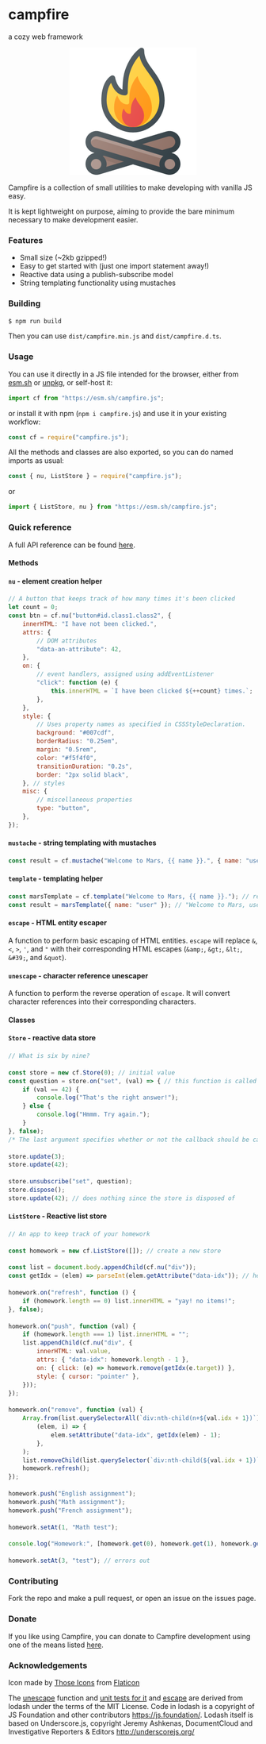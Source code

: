 # campfire

a cozy web framework

<p align='center'>
    <img src='campfire.png' alt='campfire logo' width=256 height=256>
</p>

Campfire is a collection of small utilities to make developing with vanilla JS easy.

It is kept lightweight on purpose, aiming to provide the bare minimum necessary to make development
easier.

### Features

- Small size (~2kb gzipped!)
- Easy to get started with (just one import statement away!)
- Reactive data using a publish-subscribe model
- String templating functionality using mustaches

### Building

```sh
$ npm run build
```

Then you can use `dist/campfire.min.js` and `dist/campfire.d.ts`.

### Usage

You can use it directly in a JS file intended for the browser, either from
[esm.sh](https://esm.sh/campfire.js) or
[unpkg](https://unpkg.com/campfire.js@latest/dist/campfire.esm.min.js), or
self-host it:

```js
import cf from "https://esm.sh/campfire.js";
```

or install it with npm (`npm i campfire.js`) and use it in your existing
workflow:

```js
const cf = require("campfire.js");
```

All the methods and classes are also exported, so you can do named imports as
usual:

```js
const { nu, ListStore } = require("campfire.js");
```

or

```js
import { ListStore, nu } from "https://esm.sh/campfire.js";
```

### Quick reference

A full API reference can be found [here](#).
<!-- TODO: Change this to TSDoc path -->

#### Methods

#### `nu` - element creation helper

```js
// A button that keeps track of how many times it's been clicked
let count = 0;
const btn = cf.nu("button#id.class1.class2", {
    innerHTML: "I have not been clicked.",
    attrs: {
        // DOM attributes
        "data-an-attribute": 42,
    },
    on: {
        // event handlers, assigned using addEventListener
        "click": function (e) {
            this.innerHTML = `I have been clicked ${++count} times.`;
        },
    },
    style: {
        // Uses property names as specified in CSSStyleDeclaration.
        background: "#007cdf",
        borderRadius: "0.25em",
        margin: "0.5rem",
        color: "#f5f4f0",
        transitionDuration: "0.2s",
        border: "2px solid black",
    }, // styles
    misc: {
        // miscellaneous properties
        type: "button",
    },
});
```

#### `mustache` - string templating with mustaches

```js
const result = cf.mustache("Welcome to Mars, {{ name }}.", { name: "user" }); // "Welcome to Mars, user."
```

#### `template` - templating helper

```js
const marsTemplate = cf.template("Welcome to Mars, {{ name }}."); // returns a function
const result = marsTemplate({ name: "user" }); // "Welcome to Mars, user."
```

#### `escape` - HTML entity escaper

A function to perform basic escaping of HTML entities. `escape` will replace
`&`, `<`, `>`, `'`, and `"` with their corresponding HTML escapes (`&amp;`,
`&gt;`, `&lt;`, `&#39;`, and `&quot`).

#### `unescape` - character reference unescaper

A function to perform the reverse operation of `escape`. It will convert
character references into their corresponding characters.

#### Classes

#### `Store` - reactive data store

```js
// What is six by nine?

const store = new cf.Store(0); // initial value
const question = store.on("set", (val) => { // this function is called every time the value is changed
    if (val == 42) {
        console.log("That's the right answer!");
    } else {
        console.log("Hmmm. Try again.");
    }
}, false);
/* The last argument specifies whether or not the callback should be called right now with the current value of the store. */

store.update(3);
store.update(42);

store.unsubscribe("set", question);
store.dispose();
store.update(42); // does nothing since the store is disposed of
```

#### `ListStore` - Reactive list store

```js
// An app to keep track of your homework

const homework = new cf.ListStore([]); // create a new store

const list = document.body.appendChild(cf.nu("div"));
const getIdx = (elem) => parseInt(elem.getAttribute("data-idx")); // helper function

homework.on("refresh", function () {
    if (homework.length == 0) list.innerHTML = "yay! no items!";
}, false);

homework.on("push", function (val) {
    if (homework.length === 1) list.innerHTML = "";
    list.appendChild(cf.nu("div", {
        innerHTML: val.value,
        attrs: { "data-idx": homework.length - 1 },
        on: { click: (e) => homework.remove(getIdx(e.target)) },
        style: { cursor: "pointer" },
    }));
});

homework.on("remove", function (val) {
    Array.from(list.querySelectorAll(`div:nth-child(n+${val.idx + 1})`)).forEach(
        (elem, i) => {
            elem.setAttribute("data-idx", getIdx(elem) - 1);
        },
    );
    list.removeChild(list.querySelector(`div:nth-child(${val.idx + 1})`));
    homework.refresh();
});

homework.push("English assignment");
homework.push("Math assignment");
homework.push("French assignment");

homework.setAt(1, "Math test");

console.log("Homework:", [homework.get(0), homework.get(1), homework.get(2)].join(", "));

homework.setAt(3, "test"); // errors out
```

### Contributing

Fork the repo and make a pull request, or open an issue on the issues page.

### Donate

If you like using Campfire, you can donate to Campfire development using one of
the means listed [here](https://shantaram.xyz/contact/donate.html).

### Acknowledgements

Icon made by [Those Icons](https://www.flaticon.com/authors/those-icons) from
[Flaticon](https://www.flaticon.com/)

The [unescape](https://github.com/lodash/lodash/blob/master/unescape.js)
function and
[unit tests for it](https://github.com/lodash/lodash/blob/master/test/unescape.js)
and [escape](https://github.com/lodash/lodash/blob/master/test/escape.test.js)
are derived from lodash under the terms of the MIT License. Code in lodash is a
copyright of JS Foundation and other contributors <https://js.foundation/>.
Lodash itself is based on Underscore.js, copyright Jeremy Ashkenas,
DocumentCloud and Investigative Reporters & Editors <http://underscorejs.org/>

